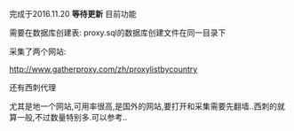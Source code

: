 完成于2016.11.20
**等待更新**
目前功能

需要在数据库创建表:
proxy.sql的数据库创建文件在同一目录下

采集了两个网站:

http://www.gatherproxy.com/zh/proxylistbycountry

还有西刺代理

尤其是地一个网站,可用率很高,是国外的网站,要打开和采集需要先翻墙..西刺的就算一般,不过数量特别多.可以参考..



